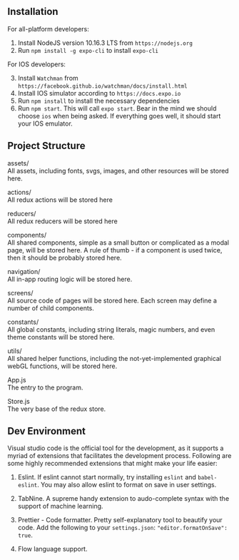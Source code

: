 ## Installation

For all-platform developers:

1. Install NodeJS version 10.16.3 LTS from `https://nodejs.org`
2. Run `npm install -g expo-cli` to install `expo-cli`

For IOS developers:

3. Install `Watchman` from `https://facebook.github.io/watchman/docs/install.html`
4. Install IOS simulator according to `https://docs.expo.io`
5. Run `npm install` to install the necessary dependencies
6. Run `npm start`. This will call `expo start`. Bear in the mind we should choose `ios` when being asked.
   If everything goes well, it should start your IOS emulator.

## Project Structure

assets/ <br>
All assets, including fonts, svgs, images, and other resources will be stored here.

actions/ <br>
All redux actions will be stored here

reducers/ <br>
All redux reducers will be stored here

components/ <br>
All shared components, simple as a small button or complicated as a modal page, will
be stored here. A rule of thumb - if a component is used twice, then it should be probably
stored here.

navigation/ <br>
All in-app routing logic will be stored here.

screens/ <br>
All source code of pages will be stored here. Each screen may define a number of child
components.

constants/ <br>
All global constants, including string literals, magic numbers, and even theme constants
will be stored here.

utils/ <br>
All shared helper functions, including the not-yet-implemented graphical webGL functions,
will be stored here.

App.js <br>
The entry to the program.

Store.js <br>
The very base of the redux store.

## Dev Environment

Visual studio code is the official tool for the development, as it supports a myriad of extensions
that facilitates the development process. Following are some highly recommended extensions that
might make your life easier:

1. Eslint. If eslint cannot start normally, try installing `eslint` and `babel-eslint`. You may
   also allow eslint to format on save in user settings.

2. TabNine. A supreme handy extension to audo-complete syntax with the support of machine learning.

3. Prettier - Code formatter. Pretty self-explanatory tool to beautify your code. Add the following
   to your `settings.json`: `"editor.formatOnSave": true`.

4. Flow language support.
